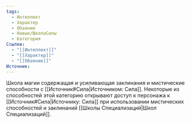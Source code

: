 ```yaml
---
tags:
  - Интеллект
  - Характер
  - Обаяние
  - Навык/ШколаСилы
  - Категория
Ссылки:
  - "[[Интеллект]]"
  - "[[Характер]]"
  - "[[Обаяние]]"
Источник:
---
```

Школа магии содержащая и усиливающая заклинания и мистические способности с [[Источник#Сила|Источником: Сила]]. Некоторые из способностей этой категорию открывают доступ к персонажа к [[Источник#Сила|Источнику: Сила]] при использовании мистических способностей и заклинаний [[Школы Специализаций|Школ Специализаций]]. 